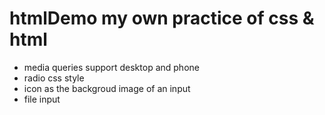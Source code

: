 # htmlDemo my own practice of css & html 
+ media queries support desktop and phone
+ radio css style
+ icon as the backgroud image of an input
+ file input
